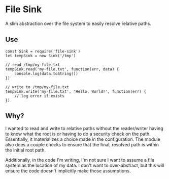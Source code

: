 # File Sink

A slim abstraction over the file system to easily resolve relative paths.

## Use

```
const Sink = require('file-sink')
let tempSink = new Sink('/tmp')

// read /tmp/my-file.txt
tempSink.read('my-file.txt', function(err, data) {
	console.log(data.toString())
})

// write to /tmp/my-file.txt
tempSink.write('my-file.txt', 'Hello, World!', function(err) {
	// log error if exists
})

```

## Why?

I wanted to read and write to relative paths without the reader/writer having to
know what the root is or having to do a security check on the path. Essentially, 
it materializes a choice made in the configuration. The module also
does a couple checks to ensure that the final, resolved path is within the
initial root path. 

Additionally, in the code I'm writing, I'm not sure I want to assume a file 
system as the location of my data. I don't want to over-abstract, but this will 
ensure the code doesn't implicitly make those assumptions.